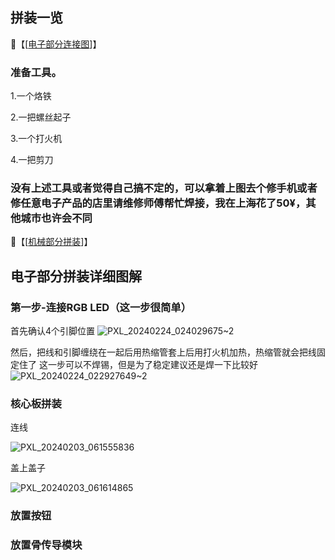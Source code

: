 

 ## 拼装一览
 
 🔗【[[电子部分连接图](https://wokwi.com/projects/389491716516865025)]】

 ### 准备工具。

 1.一个烙铁 
 
 2.一把螺丝起子

 3.一个打火机

 4.一把剪刀

### 没有上述工具或者觉得自己搞不定的，可以拿着上图去个修手机或者修任意电子产品的店里请维修师傅帮忙焊接，我在上海花了50¥，其他城市也许会不同

 🔗【[[机械部分拼装](https://ibb.co/gw4htDD)]】


 ## 电子部分拼装详细图解
 ### 第一步-连接RGB LED（这一步很简单）
首先确认4个引脚位置
 ![PXL_20240224_024029675~2](https://github.com/Ethan-Ming/BrainDance_AVS/assets/36059080/3b48ac52-fbc2-4509-8e08-eaf8ec5a32f8)

然后，把线和引脚缠绕在一起后用热缩管套上后用打火机加热，热缩管就会把线固定住了
这一步可以不焊锡，但是为了稳定建议还是焊一下比较好
![PXL_20240224_022927649~2](https://github.com/Ethan-Ming/BrainDance_AVS/assets/36059080/04d946b8-d4c9-4028-bbc4-c66309af3a59)

 
 ### 核心板拼装
 连线
 
![PXL_20240203_061555836](https://github.com/Ethan-Ming/BrainDance_AVS/assets/36059080/556cabfb-7a29-4028-8365-72ee50966f5b)

盖上盖子

![PXL_20240203_061614865](https://github.com/Ethan-Ming/BrainDance_AVS/assets/36059080/a95b8164-9d53-440c-b207-f665710e2924)


 ### 放置按钮

 ### 放置骨传导模块

 
